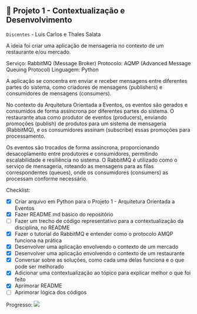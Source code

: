## 💯 Projeto 1 - Contextualização e Desenvolvimento

`Discentes` - Luis Carlos e Thales Salata 

A ideia foi criar uma aplicação de mensageria no contexto de um restaurante e/ou mercado.

Serviço: RabbitMQ (Message Broker)
Protocolo: AQMP (Advanced Message Queuing Protocol)
Linguagem: Python

A aplicação se concentra em enviar e receber mensagens entre diferentes partes do sistema, como criadores de mensagens (publishers) e consumidores de mensagens (consumers).

No contexto da Arquitetura Orientada a Eventos, os eventos são gerados e consumidos de forma assíncrona por diferentes partes do sistema. O restaurante atua como produtor de eventos (producers), enviando promoções (publish) de produtos para um sistema de mensageria (RabbitMQ), e os consumidores assinam (subscribe) essas promoções para processamento. 

Os eventos são trocados de forma assíncrona, proporcionando desacoplamento entre produtores e consumidores, permitindo escalabilidade e resiliência no sistema. O RabbitMQ é utilizado como o serviço de mensageria, roteando as mensagens para as filas correspondentes (queues), onde os consumidores (consumers) as processam conforme necessário.

Checklist:
- [X] Criar arquivo em Python para o Projeto 1 - Arquitetura Orientada a Eventos
- [X] Fazer README.md básico do repositório
- [ ] Fazer um trecho de código representativo para a contextualização da disciplina, no README
- [X] Fazer o tutorial do RabbitMQ e entender como o protocolo AMQP funciona na prática
- [X] Desenvolver uma aplicação envolvendo o contexto de um mercado
- [X] Desenvolver uma aplicação envolvendo o contexto de um restaurante
- [X] Conversar sobre as soluções, como cada uma delas funciona e o que pode ser melhorado
- [X] Adicionar uma contextualização ao tópico para explicar melhor o que foi feito
- [X] Aprimorar README
- [ ] Aprimorar lógica dos códigos

Progresso:
![](https://geps.dev/progress/85) 
